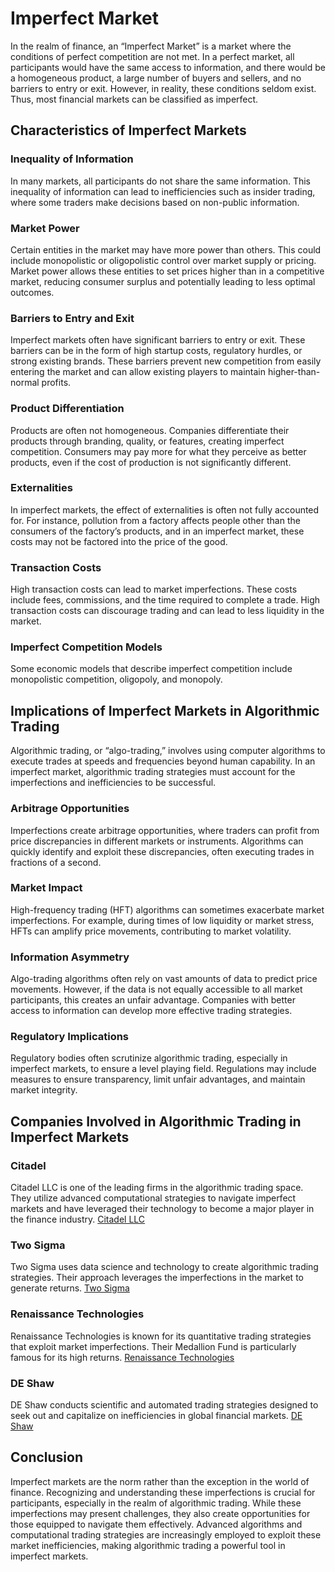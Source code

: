 # Imperfect Market

In the realm of finance, an “Imperfect Market” is a market where the conditions of perfect competition are not met. In a perfect market, all participants would have the same access to information, and there would be a homogeneous product, a large number of buyers and sellers, and no barriers to entry or exit. However, in reality, these conditions seldom exist. Thus, most financial markets can be classified as imperfect.

## Characteristics of Imperfect Markets

### Inequality of Information
In many markets, all participants do not share the same information. This inequality of information can lead to inefficiencies such as insider trading, where some traders make decisions based on non-public information. 

### Market Power
Certain entities in the market may have more power than others. This could include monopolistic or oligopolistic control over market supply or pricing. Market power allows these entities to set prices higher than in a competitive market, reducing consumer surplus and potentially leading to less optimal outcomes.

### Barriers to Entry and Exit
Imperfect markets often have significant barriers to entry or exit. These barriers can be in the form of high startup costs, regulatory hurdles, or strong existing brands. These barriers prevent new competition from easily entering the market and can allow existing players to maintain higher-than-normal profits.

### Product Differentiation
Products are often not homogeneous. Companies differentiate their products through branding, quality, or features, creating imperfect competition. Consumers may pay more for what they perceive as better products, even if the cost of production is not significantly different.

### Externalities
In imperfect markets, the effect of externalities is often not fully accounted for. For instance, pollution from a factory affects people other than the consumers of the factory’s products, and in an imperfect market, these costs may not be factored into the price of the good.

### Transaction Costs
High transaction costs can lead to market imperfections. These costs include fees, commissions, and the time required to complete a trade. High transaction costs can discourage trading and can lead to less liquidity in the market.

### Imperfect Competition Models
Some economic models that describe imperfect competition include monopolistic competition, oligopoly, and monopoly.

## Implications of Imperfect Markets in Algorithmic Trading

Algorithmic trading, or “algo-trading,” involves using computer algorithms to execute trades at speeds and frequencies beyond human capability. In an imperfect market, algorithmic trading strategies must account for the imperfections and inefficiencies to be successful.

### Arbitrage Opportunities
Imperfections create arbitrage opportunities, where traders can profit from price discrepancies in different markets or instruments. Algorithms can quickly identify and exploit these discrepancies, often executing trades in fractions of a second. 

### Market Impact
High-frequency trading (HFT) algorithms can sometimes exacerbate market imperfections. For example, during times of low liquidity or market stress, HFTs can amplify price movements, contributing to market volatility. 

### Information Asymmetry
Algo-trading algorithms often rely on vast amounts of data to predict price movements. However, if the data is not equally accessible to all market participants, this creates an unfair advantage. Companies with better access to information can develop more effective trading strategies.

### Regulatory Implications
Regulatory bodies often scrutinize algorithmic trading, especially in imperfect markets, to ensure a level playing field. Regulations may include measures to ensure transparency, limit unfair advantages, and maintain market integrity.

## Companies Involved in Algorithmic Trading in Imperfect Markets

### Citadel
Citadel LLC is one of the leading firms in the algorithmic trading space. They utilize advanced computational strategies to navigate imperfect markets and have leveraged their technology to become a major player in the finance industry.
[Citadel LLC](https://www.citadel.com/)

### Two Sigma
Two Sigma uses data science and technology to create algorithmic trading strategies. Their approach leverages the imperfections in the market to generate returns.
[Two Sigma](https://www.twosigma.com/)

### Renaissance Technologies
Renaissance Technologies is known for its quantitative trading strategies that exploit market imperfections. Their Medallion Fund is particularly famous for its high returns.
[Renaissance Technologies](https://www.rentec.com/)

### DE Shaw
DE Shaw conducts scientific and automated trading strategies designed to seek out and capitalize on inefficiencies in global financial markets.
[DE Shaw](https://www.deshaw.com/)

## Conclusion

Imperfect markets are the norm rather than the exception in the world of finance. Recognizing and understanding these imperfections is crucial for participants, especially in the realm of algorithmic trading. While these imperfections may present challenges, they also create opportunities for those equipped to navigate them effectively. Advanced algorithms and computational trading strategies are increasingly employed to exploit these market inefficiencies, making algorithmic trading a powerful tool in imperfect markets.